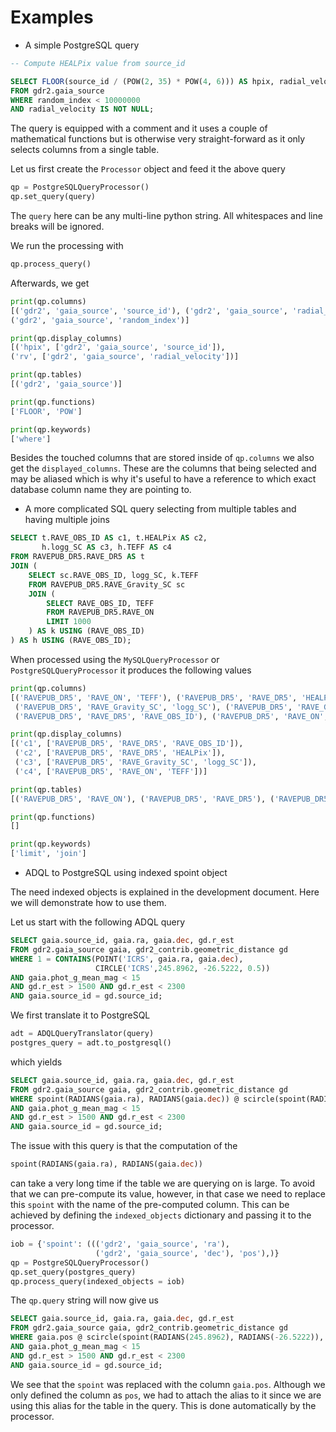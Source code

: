 # Examples


* A simple PostgreSQL query

```SQL
-- Compute HEALPix value from source_id

SELECT FLOOR(source_id / (POW(2, 35) * POW(4, 6))) AS hpix, radial_velocity AS rv
FROM gdr2.gaia_source
WHERE random_index < 10000000
AND radial_velocity IS NOT NULL;
```

The query is equipped with a comment and it uses a couple of mathematical
functions but is otherwise very straight-forward as it only selects columns
from a single table.

Let us first create the `Processor` object and feed it the above query

```python
qp = PostgreSQLQueryProcessor()
qp.set_query(query)
```

The `query` here can be any multi-line python string. All whitespaces and
line breaks will be ignored.

We run the processing with

```python
qp.process_query()
```

Afterwards, we get

```python
print(qp.columns)
[('gdr2', 'gaia_source', 'source_id'), ('gdr2', 'gaia_source', 'radial_velocity'),
('gdr2', 'gaia_source', 'random_index')]

print(qp.display_columns)
[('hpix', ['gdr2', 'gaia_source', 'source_id']),
('rv', ['gdr2', 'gaia_source', 'radial_velocity'])]

print(qp.tables)
[('gdr2', 'gaia_source')]

print(qp.functions)
['FLOOR', 'POW']

print(qp.keywords)
['where']
```

Besides the touched columns that are stored inside of `qp.columns` we also
get the `displayed_columns`. These are the columns that being selected
and may be aliased which is why it's useful to have a reference to which
exact database column name they are pointing to.


* A more complicated SQL query selecting from multiple tables and having 
multiple joins

```SQL
SELECT t.RAVE_OBS_ID AS c1, t.HEALPix AS c2,
       h.logg_SC AS c3, h.TEFF AS c4
FROM RAVEPUB_DR5.RAVE_DR5 AS t
JOIN (
    SELECT sc.RAVE_OBS_ID, logg_SC, k.TEFF
    FROM RAVEPUB_DR5.RAVE_Gravity_SC sc
    JOIN (
        SELECT RAVE_OBS_ID, TEFF
        FROM RAVEPUB_DR5.RAVE_ON
        LIMIT 1000
    ) AS k USING (RAVE_OBS_ID)
) AS h USING (RAVE_OBS_ID);
```

When processed using the `MySQLQueryProcessor` or `PostgreSQLQueryProcessor`
it produces the following values

```python
print(qp.columns)
[('RAVEPUB_DR5', 'RAVE_ON', 'TEFF'), ('RAVEPUB_DR5', 'RAVE_DR5', 'HEALPix'),
 ('RAVEPUB_DR5', 'RAVE_Gravity_SC', 'logg_SC'), ('RAVEPUB_DR5', 'RAVE_Gravity_SC', 'RAVE_OBS_ID'),
 ('RAVEPUB_DR5', 'RAVE_DR5', 'RAVE_OBS_ID'), ('RAVEPUB_DR5', 'RAVE_ON', 'RAVE_OBS_ID')]

print(qp.display_columns)
[('c1', ['RAVEPUB_DR5', 'RAVE_DR5', 'RAVE_OBS_ID']),
 ('c2', ['RAVEPUB_DR5', 'RAVE_DR5', 'HEALPix']),
 ('c3', ['RAVEPUB_DR5', 'RAVE_Gravity_SC', 'logg_SC']),
 ('c4', ['RAVEPUB_DR5', 'RAVE_ON', 'TEFF'])]

print(qp.tables)
[('RAVEPUB_DR5', 'RAVE_ON'), ('RAVEPUB_DR5', 'RAVE_DR5'), ('RAVEPUB_DR5', 'RAVE_Gravity_SC')]

print(qp.functions)
[]

print(qp.keywords)
['limit', 'join']
```


* ADQL to PostgreSQL using indexed spoint object

The need indexed objects is explained in the development document. Here we will
demonstrate how to use them.

Let us start with the following ADQL query

```SQL
SELECT gaia.source_id, gaia.ra, gaia.dec, gd.r_est
FROM gdr2.gaia_source gaia, gdr2_contrib.geometric_distance gd
WHERE 1 = CONTAINS(POINT('ICRS', gaia.ra, gaia.dec), 
                   CIRCLE('ICRS',245.8962, -26.5222, 0.5))
AND gaia.phot_g_mean_mag < 15
AND gd.r_est > 1500 AND gd.r_est < 2300
AND gaia.source_id = gd.source_id;
```

We first translate it to PostgreSQL

```python
adt = ADQLQueryTranslator(query)
postgres_query = adt.to_postgresql()
```

which yields

```SQL
SELECT gaia.source_id, gaia.ra, gaia.dec, gd.r_est
FROM gdr2.gaia_source gaia, gdr2_contrib.geometric_distance gd
WHERE spoint(RADIANS(gaia.ra), RADIANS(gaia.dec)) @ scircle(spoint(RADIANS(245.8962), RADIANS(-26.5222)), RADIANS(0.5))
AND gaia.phot_g_mean_mag < 15
AND gd.r_est > 1500 AND gd.r_est < 2300
AND gaia.source_id = gd.source_id;
```

The issue with this query is that the computation of the 

```SQL
spoint(RADIANS(gaia.ra), RADIANS(gaia.dec))
```

can take a very long time if the table we are querying on is large. To avoid
that we can pre-compute its value, however, in that case we need to replace
this `spoint` with the name of the pre-computed column. This can be achieved
by defining the `indexed_objects` dictionary and passing it to the processor.

```python
iob = {'spoint': ((('gdr2', 'gaia_source', 'ra'),                                                                                                                                                                                                                                                                       
                   ('gdr2', 'gaia_source', 'dec'), 'pos'),)}                                                                                                                                                                                                                                                            
qp = PostgreSQLQueryProcessor()                                                                                                                                                                                                                                                                                       
qp.set_query(postgres_query)                                                                                                                                                                                                                                                                                                   
qp.process_query(indexed_objects = iob)
```

The `qp.query` string will now give us

```SQL
SELECT gaia.source_id, gaia.ra, gaia.dec, gd.r_est
FROM gdr2.gaia_source gaia, gdr2_contrib.geometric_distance gd
WHERE gaia.pos @ scircle(spoint(RADIANS(245.8962), RADIANS(-26.5222)), RADIANS(0.5))
AND gaia.phot_g_mean_mag < 15
AND gd.r_est > 1500 AND gd.r_est < 2300
AND gaia.source_id = gd.source_id;
```

We see that the `spoint` was replaced with the column `gaia.pos`. Although we
only defined the column as `pos`, we had to attach the alias to it since we
are using this alias for the table in the query. This is done automatically
by the processor.
